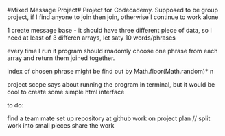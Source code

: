 #Mixed Message Project#
Project for Codecademy. Supposed to be group project, if I find anyone to join then join, otherwise I continue to work alone

1 create message base - it should have three different piece of data, so I need at least of 3 differen arrays, let saty 10 words/phrases 

every time I run it program should rnadomly choose one phrase from each array and return them joined together.

index of chosen phrase might be find out by Math.floor(Math.random)* n

project scope says about running the program in terminal, but it would be cool to create some simple html interface

to do:

find a team mate
set up repository at github
work on project plan // split work into small pieces
share the work
